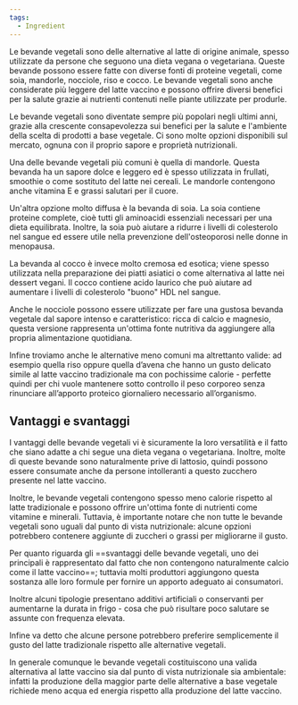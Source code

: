 ```yaml
---
tags:
  - Ingredient
---
```

Le bevande vegetali sono delle alternative al latte di origine animale, spesso utilizzate da persone che seguono una dieta vegana o vegetariana.
Queste bevande possono essere fatte con diverse fonti di proteine vegetali, come soia, mandorle, nocciole, riso e cocco.
Le bevande vegetali sono anche considerate più leggere del latte vaccino e possono offrire diversi benefici per la salute grazie ai nutrienti contenuti nelle piante utilizzate per produrle.

Le bevande vegetali sono diventate sempre più popolari negli ultimi anni, grazie alla crescente consapevolezza sui benefici per la salute e l'ambiente della scelta di prodotti a base vegetale. Ci sono molte opzioni disponibili sul mercato, ognuna con il proprio sapore e proprietà nutrizionali.

Una delle bevande vegetali più comuni è quella di mandorle. Questa bevanda ha un sapore dolce e leggero ed è spesso utilizzata in frullati, smoothie o come sostituto del latte nei cereali. Le mandorle contengono anche vitamina E e grassi salutari per il cuore.

Un'altra opzione molto diffusa è la bevanda di soia. La soia contiene proteine complete, cioè tutti gli aminoacidi essenziali necessari per una dieta equilibrata. Inoltre, la soia può aiutare a ridurre i livelli di colesterolo nel sangue ed essere utile nella prevenzione dell'osteoporosi nelle donne in menopausa.

La bevanda al cocco è invece molto cremosa ed esotica; viene spesso utilizzata nella preparazione dei piatti asiatici o come alternativa al latte nei dessert vegani. Il cocco contiene acido laurico che può aiutare ad aumentare i livelli di colesterolo "buono" HDL nel sangue.

Anche le nocciole possono essere utilizzate per fare una gustosa bevanda vegetale dal sapore intenso e caratteristico: ricca di calcio e magnesio, questa versione rappresenta un'ottima fonte nutritiva da aggiungere alla propria alimentazione quotidiana.

Infine troviamo anche le alternative meno comuni ma altrettanto valide: ad esempio quella riso oppure quella d’avena che hanno un gusto delicato simile al latte vaccino tradizionale ma con pochissime calorie - perfette quindi per chi vuole mantenere sotto controllo il peso corporeo senza rinunciare all’apporto proteico giornaliero necessario all’organismo.

## Vantaggi e svantaggi

I vantaggi delle bevande vegetali vi è sicuramente la loro versatilità e il fatto che siano adatte a chi segue una dieta vegana o vegetariana. Inoltre, molte di queste bevande sono naturalmente prive di lattosio, quindi possono essere consumate anche da persone intolleranti a questo zucchero presente nel latte vaccino.

Inoltre, le bevande vegetali contengono spesso meno calorie rispetto al latte tradizionale e possono offrire un'ottima fonte di nutrienti come vitamine e minerali. Tuttavia, è importante notare che non tutte le bevande vegetali sono uguali dal punto di vista nutrizionale: alcune opzioni potrebbero contenere aggiunte di zuccheri o grassi per migliorarne il gusto.

Per quanto riguarda gli ==svantaggi delle bevande vegetali, uno dei principali è rappresentato dal fatto che non contengono naturalmente calcio come il latte vaccino==; tuttavia molti produttori aggiungono questa sostanza alle loro formule per fornire un apporto adeguato ai consumatori.

Inoltre alcuni tipologie presentano additivi artificiali o conservanti per aumentarne la durata in frigo - cosa che può risultare poco salutare se assunte con frequenza elevata.

Infine va detto che alcune persone potrebbero preferire semplicemente il gusto del latte tradizionale rispetto alle alternative vegetali.
 
In generale comunque le bevande vegetali costituiscono una valida alternativa al latte vaccino sia dal punto di vista nutrizionale sia ambientale: infatti la produzione della maggior parte delle alternative a base vegetale richiede meno acqua ed energia rispetto alla produzione del latte vaccino. 